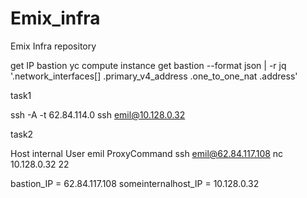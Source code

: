 # Emix_infra
Emix Infra repository

get IP bastion
yc compute instance get bastion --format json | -r jq '.network_interfaces[] .primary_v4_address .one_to_one_nat .address'



task1

ssh -A -t 62.84.114.0 ssh emil@10.128.0.32


task2

Host internal
  User emil
  ProxyCommand ssh emil@62.84.117.108 nc 10.128.0.32 22


bastion_IP = 62.84.117.108
someinternalhost_IP = 10.128.0.32

